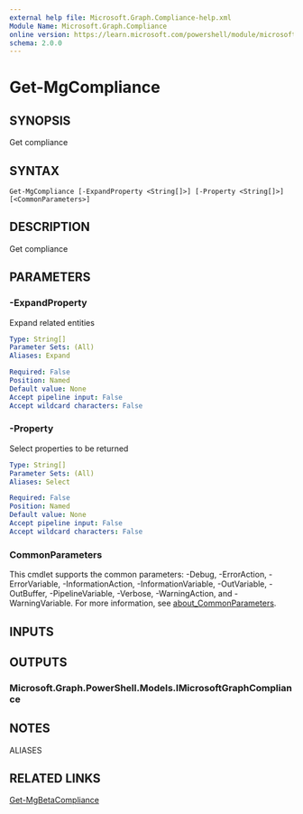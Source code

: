 ```yaml
---
external help file: Microsoft.Graph.Compliance-help.xml
Module Name: Microsoft.Graph.Compliance
online version: https://learn.microsoft.com/powershell/module/microsoft.graph.compliance/get-mgcompliance
schema: 2.0.0
---
```


# Get-MgCompliance

## SYNOPSIS
Get compliance

## SYNTAX

```
Get-MgCompliance [-ExpandProperty <String[]>] [-Property <String[]>] [<CommonParameters>]
```

## DESCRIPTION
Get compliance

## PARAMETERS

### -ExpandProperty
Expand related entities

```yaml
Type: String[]
Parameter Sets: (All)
Aliases: Expand

Required: False
Position: Named
Default value: None
Accept pipeline input: False
Accept wildcard characters: False
```

### -Property
Select properties to be returned

```yaml
Type: String[]
Parameter Sets: (All)
Aliases: Select

Required: False
Position: Named
Default value: None
Accept pipeline input: False
Accept wildcard characters: False
```

### CommonParameters
This cmdlet supports the common parameters: -Debug, -ErrorAction, -ErrorVariable, -InformationAction, -InformationVariable, -OutVariable, -OutBuffer, -PipelineVariable, -Verbose, -WarningAction, and -WarningVariable. For more information, see [about_CommonParameters](http://go.microsoft.com/fwlink/?LinkID=113216).

## INPUTS

## OUTPUTS

### Microsoft.Graph.PowerShell.Models.IMicrosoftGraphCompliance
## NOTES

ALIASES

## RELATED LINKS
[Get-MgBetaCompliance](/powershell/module/Microsoft.Graph.Beta.Compliance/Get-MgCompliance?view=graph-powershell-beta)

